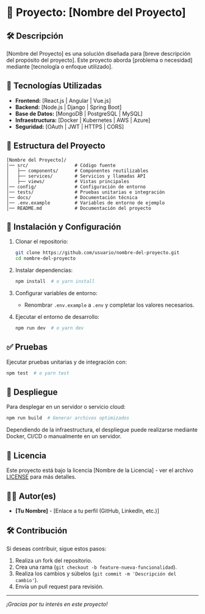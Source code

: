 # 📌 Proyecto: [Nombre del Proyecto]

## 🛠️ Descripción
[Nombre del Proyecto] es una solución diseñada para [breve descripción del propósito del proyecto]. Este proyecto aborda [problema o necesidad] mediante [tecnología o enfoque utilizado].

## 🚀 Tecnologías Utilizadas
- **Frontend:** [React.js | Angular | Vue.js]
- **Backend:** [Node.js | Django | Spring Boot]
- **Base de Datos:** [MongoDB | PostgreSQL | MySQL]
- **Infraestructura:** [Docker | Kubernetes | AWS | Azure]
- **Seguridad:** [OAuth | JWT | HTTPS | CORS]

## 📁 Estructura del Proyecto
```
[Nombre del Proyecto]/
│── src/                 # Código fuente
│   ├── components/      # Componentes reutilizables
│   ├── services/        # Servicios y llamadas API
│   ├── views/           # Vistas principales
│── config/              # Configuración de entorno
│── tests/               # Pruebas unitarias e integración
│── docs/                # Documentación técnica
│── .env.example         # Variables de entorno de ejemplo
│── README.md            # Documentación del proyecto
```

## 📌 Instalación y Configuración

1. Clonar el repositorio:
   ```bash
   git clone https://github.com/usuario/nombre-del-proyecto.git
   cd nombre-del-proyecto
   ```

2. Instalar dependencias:
   ```bash
   npm install  # o yarn install
   ```

3. Configurar variables de entorno:
   - Renombrar `.env.example` a `.env` y completar los valores necesarios.

4. Ejecutar el entorno de desarrollo:
   ```bash
   npm run dev  # o yarn dev
   ```

## ✅ Pruebas
Ejecutar pruebas unitarias y de integración con:
```bash
npm test  # o yarn test
```

## 🔧 Despliegue
Para desplegar en un servidor o servicio cloud:
```bash
npm run build  # Generar archivos optimizados
```
Dependiendo de la infraestructura, el despliegue puede realizarse mediante Docker, CI/CD o manualmente en un servidor.

## 📄 Licencia
Este proyecto está bajo la licencia [Nombre de la Licencia] - ver el archivo [LICENSE](./LICENSE) para más detalles.

## 👨‍💻 Autor(es)
- **[Tu Nombre]** - [Enlace a tu perfil (GitHub, LinkedIn, etc.)]

## 🛠 Contribución
Si deseas contribuir, sigue estos pasos:
1. Realiza un fork del repositorio.
2. Crea una rama (`git checkout -b feature-nueva-funcionalidad`).
3. Realiza los cambios y súbelos (`git commit -m 'Descripción del cambio'`).
4. Envía un pull request para revisión.

---
_¡Gracias por tu interés en este proyecto!_
